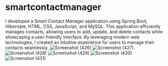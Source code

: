 # smartcontactmanager
I developed a Smart Contact Manager application using Spring Boot, Hibernate, HTML, CSS, JavaScript, and MySQL.
This application efficiently manages contacts, allowing users to add, update, and delete contacts while showcasing a user-friendly interface.
By leveraging modern web technologies, I created an intuitive experience for users to manage their contacts seamlessly.
![Screenshot (426)](https://github.com/shubhdangat/smartcontactmanager/assets/126466882/5ccdd194-162c-4813-8a03-869565ff7ea8)
![Screenshot (427)](https://github.com/shubhdangat/smartcontactmanager/assets/126466882/0c69c043-7c31-4bd3-947a-c4a2cf507005)
![Screenshot (428)](https://github.com/shubhdangat/smartcontactmanager/assets/126466882/7c385dab-7378-4133-a6bb-28280028304d)
![Screenshot (429)](https://github.com/shubhdangat/smartcontactmanager/assets/126466882/45f593f2-a82e-4cfe-9fb4-39b59e9215ec)
![Screenshot (430)](https://github.com/shubhdangat/smartcontactmanager/assets/126466882/a8936b6c-3b14-4d63-b705-62d33cf3a57d)
![Screenshot (431)](https://github.com/shubhdangat/smartcontactmanager/assets/126466882/85fecc43-f802-4b97-9cf4-af9ffff6b64a)
